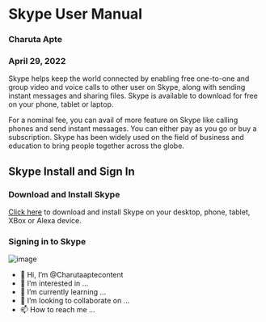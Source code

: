 # Skype User Manual
### Charuta Apte
### April 29, 2022
Skype helps keep the world connected by enabling free one-to-one and group video and voice calls  to other user on Skype, along with sending instant messages and sharing files. Skype is available to download for free on your phone, tablet or laptop. 

For a nominal fee, you can avail of more feature on Skype like calling phones and send instant messages.  You can either pay as you go or buy a subscription.  Skype has been widely used on the field of business and education to bring people together across the globe.


## Skype Install and Sign In

### Download and Install Skype

[Click here](https://www.skype.com/en/get-skype/)  to download and install Skype on your desktop, phone, tablet,  XBox or Alexa device.

###  Signing in to Skype

![image](https://user-images.githubusercontent.com/104711449/166136737-1c1f3a03-a94e-4a06-bb42-7e2c68b8451e.png)




- 👋 Hi, I’m @Charutaaptecontent
- 👀 I’m interested in ...
- 🌱 I’m currently learning ...
- 💞️ I’m looking to collaborate on ...
- 📫 How to reach me ...

<!---
Charutaaptecontent/Charutaaptecontent is a ✨ special ✨ repository because its `README.md` (this file) appears on your GitHub profile.
You can click the Preview link to take a look at your changes.
--->
